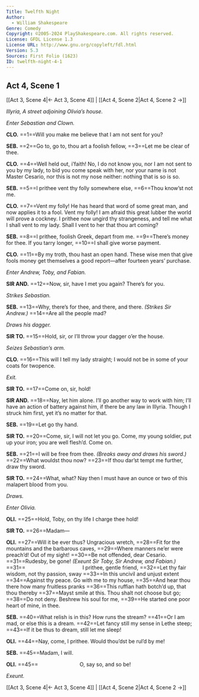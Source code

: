 ```yaml
---
Title: Twelfth Night
Author: 
  - William Shakespeare
Genre: Comedy
Copyright: ©2005-2024 PlayShakespeare.com. All rights reserved.
License: GFDL License 1.3
License URL: http://www.gnu.org/copyleft/fdl.html
Version: 5.3
Sources: First Folio (1623)
ID: twelfth-night-4-1
---
```


## Act 4, Scene 1
[[Act 3, Scene 4|← Act 3, Scene 4]] | [[Act 4, Scene 2|Act 4, Scene 2 →]]

*Illyria, A street adjoining Olivia’s house.*

*Enter Sebastian and Clown.*

**CLO.**
==1==Will you make me believe that I am not sent for you?

**SEB.**
==2==Go to, go to, thou art a foolish fellow,
==3==Let me be clear of thee.

**CLO.**
==4==Well held out, i’faith! No, I do not know you, nor I am not sent to you by my lady, to bid you come speak with her, nor your name is not Master Cesario, nor this is not my nose neither: nothing that is so is so.

**SEB.**
==5==I prithee vent thy folly somewhere else,
==6==Thou know’st not me.

**CLO.**
==7==Vent my folly! He has heard that word of some great man, and now applies it to a fool. Vent my folly! I am afraid this great lubber the world will prove a cockney. I prithee now ungird thy strangeness, and tell me what I shall vent to my lady. Shall I vent to her that thou art coming?

**SEB.**
==8==I prithee, foolish Greek, depart from me.
==9==There’s money for thee. If you tarry longer,
==10==I shall give worse payment.

**CLO.**
==11==By my troth, thou hast an open hand. These wise men that give fools money get themselves a good report—after fourteen years’ purchase.

*Enter Andrew, Toby, and Fabian.*

**SIR AND.**
==12==Now, sir, have I met you again? There’s for you.

*Strikes Sebastian.*

**SEB.**
==13==Why, there’s for thee, and there, and there.
*(Strikes Sir Andrew.)*
==14==Are all the people mad?

*Draws his dagger.*

**SIR TO.**
==15==Hold, sir, or I’ll throw your dagger o’er the house.

*Seizes Sebastian’s arm.*

**CLO.**
==16==This will I tell my lady straight; I would not be in some of your coats for twopence.

*Exit.*

**SIR TO.**
==17==Come on, sir, hold!

**SIR AND.**
==18==Nay, let him alone. I’ll go another way to work with him; I’ll have an action of battery against him, if there be any law in Illyria. Though I struck him first, yet it’s no matter for that.

**SEB.**
==19==Let go thy hand.

**SIR TO.**
==20==Come, sir, I will not let you go. Come, my young soldier, put up your iron; you are well flesh’d. Come on.

**SEB.**
==21==I will be free from thee.
*(Breaks away and draws his sword.)*
==22==What wouldst thou now?
==23==If thou dar’st tempt me further, draw thy sword.

**SIR TO.**
==24==What, what? Nay then I must have an ounce or two of this malapert blood from you.

*Draws.*

*Enter Olivia.*

**OLI.**
==25==Hold, Toby, on thy life I charge thee hold!

**SIR TO.**
==26==Madam⁠—

**OLI.**
==27==Will it be ever thus? Ungracious wretch,
==28==Fit for the mountains and the barbarous caves,
==29==Where manners ne’er were preach’d! Out of my sight!
==30==Be not offended, dear Cesario.
==31==Rudesby, be gone!
*(Exeunt Sir Toby, Sir Andrew, and Fabian.)*
==31==           I prithee, gentle friend,
==32==Let thy fair wisdom, not thy passion, sway
==33==In this uncivil and unjust extent
==34==Against thy peace. Go with me to my house,
==35==And hear thou there how many fruitless pranks
==36==This ruffian hath botch’d up, that thou thereby
==37==Mayst smile at this. Thou shalt not choose but go;
==38==Do not deny. Beshrew his soul for me,
==39==He started one poor heart of mine, in thee.

**SEB.**
==40==What relish is in this? How runs the stream?
==41==Or I am mad, or else this is a dream.
==42==Let fancy still my sense in Lethe steep;
==43==If it be thus to dream, still let me sleep!

**OLI.**
==44==Nay, come, I prithee. Would thou’dst be rul’d by me!

**SEB.**
==45==Madam, I will.

**OLI.**
==45==        O, say so, and so be!

*Exeunt.*

[[Act 3, Scene 4|← Act 3, Scene 4]] | [[Act 4, Scene 2|Act 4, Scene 2 →]]